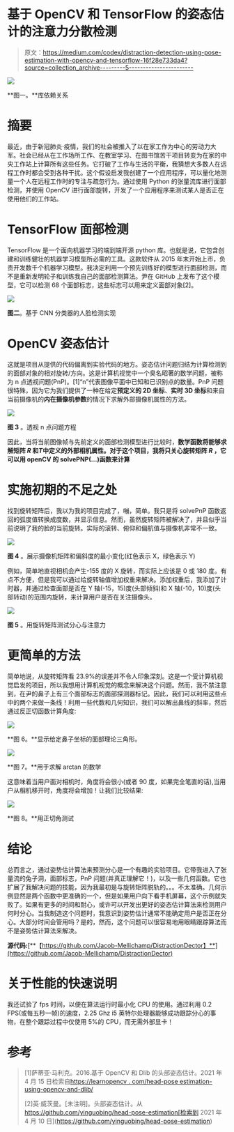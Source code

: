 # 基于 OpenCV 和 TensorFlow 的姿态估计的注意力分散检测

> 原文：<https://medium.com/codex/distraction-detection-using-pose-estimation-with-opencv-and-tensorflow-16f28e733da4?source=collection_archive---------5----------------------->

![](img/1c1bfd372006aa9d4d3aa15238eb5b02.png)

**图一。**库依赖关系

# **摘要**

最近，由于新冠肺炎·疫情，我们的社会被推入了以在家工作为中心的劳动力大军。社会已经从在工作场所工作、在教室学习、在图书馆苦干项目转变为在家的中央工作站上计算所有这些任务。它打破了工作与生活的平衡，我猜想大多数人在远程工作时都会受到各种干扰。这个假设启发我创建了一个应用程序，可以量化地测量一个人在远程工作时的专注与疏忽行为。通过使用 Python 的张量流库进行面部检测，并使用 OpenCV 进行面部旋转，开发了一个应用程序来测试某人是否正在使用他们的工作站。

# **TensorFlow 面部检测**

TensorFlow 是一个面向机器学习的端到端开源 python 库。也就是说，它包含创建和训练健壮的机器学习模型所必需的工具。这款软件从 2015 年末开始上市，负责开发数千个机器学习模型。我决定利用一个预先训练好的模型进行面部检测，而不是重新发明轮子和训练我自己的面部检测算法。尹在 GitHub 上发布了这个模型，它可以检测 68 个面部标志，这些标志可以用来定义面部对象[2]。

![](img/ef953febb54d26682966f13643aea985.png)

**图二**。基于 CNN 分类器的人脸检测实现

# **OpenCV 姿态估计**

这就是项目从提供的代码偏离到实验代码的地方。姿态估计问题归结为计算检测到的面部对象的相对旋转/方向。这是计算机视觉中一个臭名昭著的数学问题，被称为 n 点透视问题(PnP)。[1]“n”代表图像平面中已知和已识别点的数量。PnP 问题很特殊，因为它为我们提供了一种在给定**预定义的 2D 坐标**、**实时 3D 坐标**和来自当前摄像机的**内在摄像机参数**的情况下求解外部摄像机属性的方法。

![](img/8fd5644d45dd32c80721231fd60fd9d6.png)

**图 3** 。透视 n 点问题方程

因此，当将当前图像帧与先前定义的面部检测模型进行比较时，**数学函数将能够求解矩阵 *R* 和*T*中定义的外部相机属性。对于这个项目，我将只关心旋转矩阵 *R* ，它可以用 openCV 的 solvePNP(…)函数来计算**

# **实施初期的不足之处**

找到旋转矩阵后，我以为我的项目完成了，嘣，简单。我只是将 solvePnP 函数返回的弧度值转换成度数，并显示信息。然而，虽然旋转矩阵被解决了，并且似乎当前说明了我的脸的当前旋转。实际的滚转、俯仰和偏航值与摄像机非常不一致。

![](img/8a445318fe3bb926675d8a357127eacb.png)

**图 4** 。展示摄像机矩阵和偏斜度的最小变化(红色表示 X，绿色表示 Y)

例如，简单地直视相机会产生-155 度的 X 旋转，而实际上应该是 0 或 180 度。有点不方便，但是我可以通过给旋转轴值增加权重来解决。添加权重后，我添加了计时器，并通过检查面部是否在 Y 轴(-15，15)度(头部倾斜)和 X 轴(-10，10)度(头部转动)的范围内旋转，来计算用户是否在关注摄像头。

![](img/f1d8b9fe744e5a9df85aa82b68634d83.png)

**图 5** 。用旋转矩阵测试分心与注意力

# **更简单的方法**

简单地说，从旋转矩阵看 23.9%的误差并不令人印象深刻。这是一个受计算机视觉启发的项目，所以我想用计算机视觉的概念来解决这个问题。然而，我不禁注意到，在尹的鼻子上有三个面部标志的面部探测器标记。因此，我们可以利用这些点中的两个来做一条线！利用一些代数和几何知识，我们可以解出鼻线的斜率，然后通过反正切函数计算角度:

![](img/4d470e648c777923a749438f8717c447.png)

**图 6。**显示给定鼻子坐标的面部理论三角形。

![](img/4ab914970d21edccbccc16528e1c05ac.png)

**图 7。**用于求解 arctan 的数学

这意味着当用户面对相机时，角度将会很小(或者 90 度，如果完全笔直的话),当用户从相机移开时，角度将会增加！让我们比较结果:

![](img/61b2cad40622719258dad78682b2ad8c.png)

**图 8。**用正切角测试

# **结论**

总而言之，通过姿势估计算法来预测分心是一个有趣的实验项目。它带我进入了张量流的兔子洞，面部标志，PnP 问题(并真正理解它！)，以及一些几何函数。它也扩展了我解决问题的技能，因为我最初是与旋转矩阵脱轨的。。。不太准确。几何示例显然是两个函数中更准确的一个，但是如果用户向下看手机屏幕，这个示例就失败了。如果有更多的时间和耐心，或许可以开发出更好的姿态估计算法来检测用户何时分心。当我制造这个问题时，我意识到姿势估计通常不能确定用户是否正在分心。大部分时间会管用吗？是的，然而，这个问题可以很容易地用眼睛跟踪算法而不是姿势估计算法来解决。

**源代码:**[**【https://github.com/Jacob-Mellichamp/DistractionDector】**](https://github.com/Jacob-Mellichamp/DistractionDector)

# **关于性能的快速说明**

我还试验了 fps 时间，以便在算法运行时最小化 CPU 的使用。通过利用 0.2 FPS(或每五秒一帧)的速度，2.25 Ghz i5 英特尔处理器能够成功跟踪分心的事物，在整个跟踪过程中仅使用 5%的 CPU，而无需外部显卡！

# 参考

> [1]萨蒂亚·马利克。2016.基于 OpenCV 和 Dlib 的头部姿态估计。2021 年 4 月 15 日检索自[https://learnopencv . com/head-pose estimation-using-opencv-and-dlib/](https://learnopencv.com/head-poseestimation-using-opencv-and-dlib/)
> 
> [2]英·威茨曼。[未注明]。头部姿态估计。从 https://github.com/yinguobing/head-pose-estimation[检索到 2021 年 4 月 10 日](https://github.com/yinguobing/head-pose-estimation)